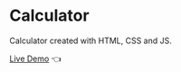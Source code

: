 # Calculator
Calculator created with HTML, CSS and JS.

[Live Demo](https://zippo212.github.io/Calculator/) :point_left:
